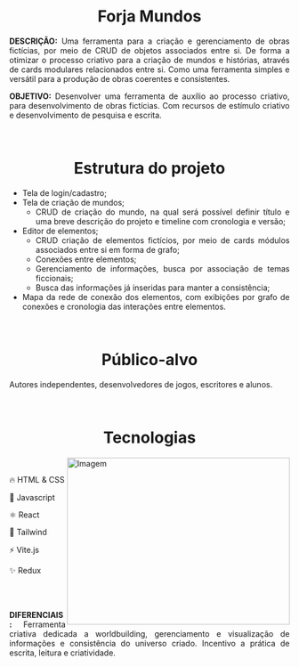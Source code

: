 <div align="center">
    <h1>Forja Mundos</h1>
</div>
<div align="justify">
  <p><strong>DESCRIÇÃO:</strong> Uma ferramenta para a criação e gerenciamento de obras fictícias, por meio de CRUD de objetos associados entre si. De forma a otimizar o processo criativo para a criação de mundos e histórias, através de cards modulares relacionados entre si. Como uma ferramenta simples e versátil para a produção de obras coerentes e consistentes.</p>
<p><strong>OBJETIVO:</strong> Desenvolver uma ferramenta de auxílio ao processo criativo, para desenvolvimento de obras fictícias. Com recursos de estímulo criativo e desenvolvimento de pesquisa e escrita.</p>
</div></br>
<div align="center">
    <h1>Estrutura do projeto</h1>
</div>
<div align="justify">
<ul>
  <li>Tela de login/cadastro;</li>
  <li>Tela de criação de mundos;
    <ul>
      <li>CRUD de criação do mundo, na qual será possível definir título e uma breve descrição do projeto e timeline com cronologia e versão;</li>
    </ul>
  </li>
  <li>Editor de elementos; 
    <ul>
      <li>CRUD criação de elementos fictícios, por meio de cards módulos associados entre si em forma de grafo;</li>
      <li>Conexões entre elementos;</li>
      <li>Gerenciamento de informações, busca por associação de temas ficcionais;</li>
      <li>Busca das informações já inseridas para manter a consistência;</li>
    </ul>
  </li>
  <li>Mapa da rede de conexão dos elementos, com exibições por grafo de conexões e cronologia das interações entre elementos. </li>
</ul>
</div><br>
<div align="center">
    <h1>Público-alvo</h1>
</div>
<div align="justify">
  <p>Autores independentes, desenvolvedores de jogos, escritores e alunos.</p>
</div></br>
<div align="center">
    <h1>Tecnologias</h1>
</div>
<div>
    <img height="300px" align="right" src="https://media.giphy.com/media/UZQCbV4OW1mXdHJNPS/giphy.gif" alt="Imagem" min-width="400px" max-width="400px" width="400px" align="right">
    <div align="left"><br>
	      <p>🔥 HTML & CSS</p>
        <p>🦏 Javascript</p>
        <p>⚛️ React<p>
        <p>🌊 Tailwind</p>
        <p>⚡ Vite.js</p>
        <p>✨ Redux</p>
        </br>
        </br>
        <p align="justify"><strong>DIFERENCIAIS: </strong>Ferramenta criativa dedicada a worldbuilding, gerenciamento e visualização de informações e consistência do universo criado. Incentivo a prática de escrita, leitura e criatividade. </p>
    </div>	
</div>


